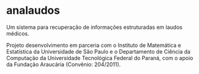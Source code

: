 # analaudos

Um sistema para recuperação de informações estruturadas em laudos médicos.

Projeto desenvolvimento em parceria com o Instituto de Matemática e Estatística da Universidade de São Paulo e o Departamento de Ciência da Computação da Universidade Tecnológica Federal do Paraná, com o apoio da Fundação Araucária (Convênio: 204/2011).
